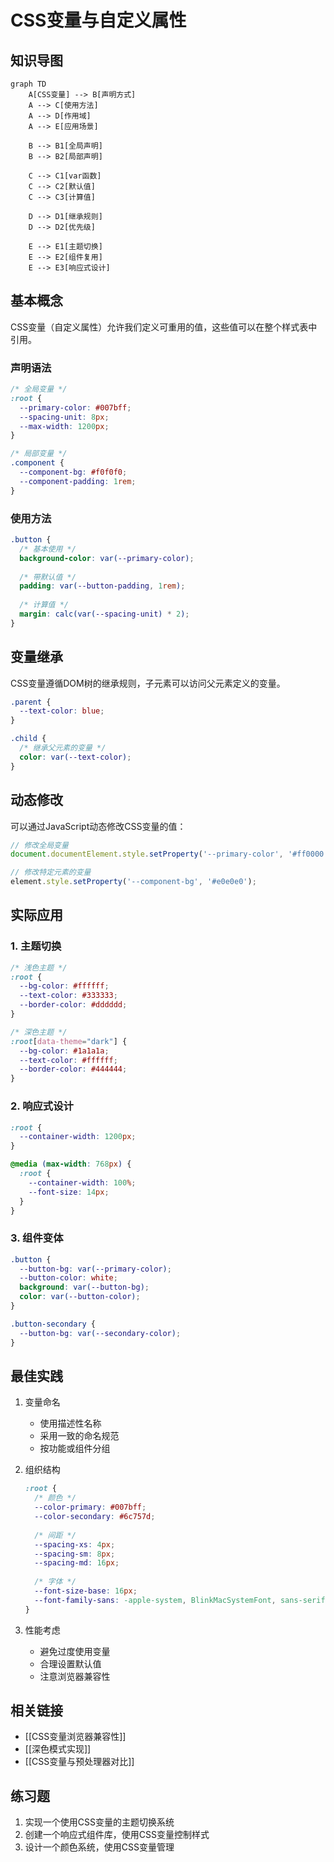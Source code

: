 # CSS变量与自定义属性

## 知识导图
```mermaid
graph TD
    A[CSS变量] --> B[声明方式]
    A --> C[使用方法]
    A --> D[作用域]
    A --> E[应用场景]
    
    B --> B1[全局声明]
    B --> B2[局部声明]
    
    C --> C1[var函数]
    C --> C2[默认值]
    C --> C3[计算值]
    
    D --> D1[继承规则]
    D --> D2[优先级]
    
    E --> E1[主题切换]
    E --> E2[组件复用]
    E --> E3[响应式设计]
```

## 基本概念
CSS变量（自定义属性）允许我们定义可重用的值，这些值可以在整个样式表中引用。

### 声明语法
```css
/* 全局变量 */
:root {
  --primary-color: #007bff;
  --spacing-unit: 8px;
  --max-width: 1200px;
}

/* 局部变量 */
.component {
  --component-bg: #f0f0f0;
  --component-padding: 1rem;
}
```

### 使用方法
```css
.button {
  /* 基本使用 */
  background-color: var(--primary-color);
  
  /* 带默认值 */
  padding: var(--button-padding, 1rem);
  
  /* 计算值 */
  margin: calc(var(--spacing-unit) * 2);
}
```

## 变量继承
CSS变量遵循DOM树的继承规则，子元素可以访问父元素定义的变量。

```css
.parent {
  --text-color: blue;
}

.child {
  /* 继承父元素的变量 */
  color: var(--text-color);
}
```

## 动态修改
可以通过JavaScript动态修改CSS变量的值：

```javascript
// 修改全局变量
document.documentElement.style.setProperty('--primary-color', '#ff0000');

// 修改特定元素的变量
element.style.setProperty('--component-bg', '#e0e0e0');
```

## 实际应用

### 1. 主题切换
```css
/* 浅色主题 */
:root {
  --bg-color: #ffffff;
  --text-color: #333333;
  --border-color: #dddddd;
}

/* 深色主题 */
:root[data-theme="dark"] {
  --bg-color: #1a1a1a;
  --text-color: #ffffff;
  --border-color: #444444;
}
```

### 2. 响应式设计
```css
:root {
  --container-width: 1200px;
}

@media (max-width: 768px) {
  :root {
    --container-width: 100%;
    --font-size: 14px;
  }
}
```

### 3. 组件变体
```css
.button {
  --button-bg: var(--primary-color);
  --button-color: white;
  background: var(--button-bg);
  color: var(--button-color);
}

.button-secondary {
  --button-bg: var(--secondary-color);
}
```

## 最佳实践

1. 变量命名
   - 使用描述性名称
   - 采用一致的命名规范
   - 按功能或组件分组

2. 组织结构
   ```css
   :root {
     /* 颜色 */
     --color-primary: #007bff;
     --color-secondary: #6c757d;
     
     /* 间距 */
     --spacing-xs: 4px;
     --spacing-sm: 8px;
     --spacing-md: 16px;
     
     /* 字体 */
     --font-size-base: 16px;
     --font-family-sans: -apple-system, BlinkMacSystemFont, sans-serif;
   }
   ```

3. 性能考虑
   - 避免过度使用变量
   - 合理设置默认值
   - 注意浏览器兼容性

## 相关链接
- [[CSS变量浏览器兼容性]]
- [[深色模式实现]]
- [[CSS变量与预处理器对比]]

## 练习题
1. 实现一个使用CSS变量的主题切换系统
2. 创建一个响应式组件库，使用CSS变量控制样式
3. 设计一个颜色系统，使用CSS变量管理 